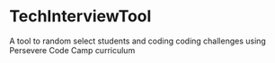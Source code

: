 # TechInterviewTool
A tool to random select students and coding coding challenges using Persevere Code Camp curriculum

